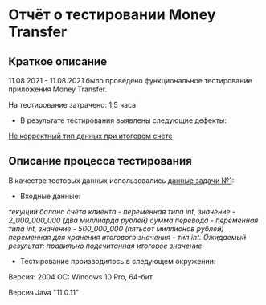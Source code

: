 # Отчёт о тестировании Money Transfer
## Краткое описание
11.08.2021 - 11.08.2021 было проведено функциональное тестирование приложения Money Transfer.

На тестирование затрачено: 1,5 часа

* В результате тестирования выявлены следующие дефекты:

[Не корректный тип данных при итоговом счете](https://github.com/KiraKoddy/java2.1/issues/1)

## Описание процесса тестирования

В качестве тестовых данных использовались [данные задачи №1](https://github.com/netology-code/javaqa-homeworks/tree/master/programming):

* Входные данные:

 *текущий баланс счёта клиента - переменная типа int, значение - 2_000_000_000 (два миллиарда рублей)
 cумма перевода - переменная типа int, значение - 500_000_000 (пятьсот миллионов рублей)
 переменная для хранения итогового значения - тип int. Ожидаемый результат: правильно подсчитанная итоговое значение*

* Тестирование производилось в следующем окружении:

Версия: 2004 ОС: Windows 10 Pro, 64-бит

Версия Java "11.0.11"
